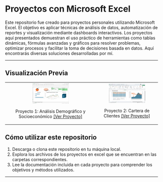 # Proyectos con Microsoft Excel 

Este repositorio fue creado para proyectos personales utilizando Microsoft Excel. El objetivo es aplicar técnicas de análisis de datos, automatización de reportes y visualización mediante dashboards interactivos. Los proyectos aquí presentados demuestran el uso práctico de herramientas como tablas dinámicas, fórmulas avanzadas y gráficos para resolver problemas, optimizar procesos y facilitar la toma de decisiones basada en datos. Aquí encontrarás diversas soluciones desarrolladas por mí.

---

## Visualización Previa

<table>
  <tr>
    <td align="center">
        <img src="https://github.com/edinvalle/Excel-Dashboards/blob/main/Proyecto1/ImagenI.png" alt="Proyecto 1" style="width: 120px; height: auto;" title="Proyecto 1">
        <p>Proyecto 1: Análisis Demográfico y Socioeconómico <a href="https://1drv.ms/x/c/24f6eec3d061e8ae/EQISrUFWRQxIlEvMlmXnwwQBi3xUPODMFEBSbr44juwdIA?e=njWkro" target="_blank">[Ver Proyecto]</a></p>
    </td>
    <td align="center">
        <img src="https://github.com/edinvalle/Excel-Dashboards/blob/main/Proyecto2/ImagenII.png" alt="Proyecto 2" style="width: 120px; height: auto;" title="Proyecto 2">
        <p>Proyecto 2: Cartera de Clientes <a href="https://1drv.ms/x/c/24f6eec3d061e8ae/Ed3Oj6jWbLBGlvqjLgSnDckBlYHKaTqddrFSiB1Uhiou0g?e=94EmLI
" target="_blank">[Ver Proyecto]</a></p>
    </td>
  </tr>
</table>




## Cómo utilizar este repositorio

1. Descarga o clona este repositorio en tu máquina local.
2. Explora los archivos de los proyectos en excel que se encuentran en las carpetas correspondientes.
4. Lee la documentación incluida en cada proyecto para comprender los objetivos y métodos utilizados.

---
